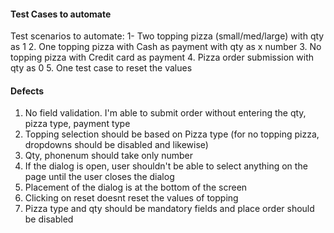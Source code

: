 #### Test Cases to automate
Test scenarios to automate:
1- Two topping pizza (small/med/large) with qty as 1
2. One topping pizza with Cash as payment with qty as x number
3. No topping pizza with Credit card as payment
4. Pizza order submission with qty as 0
5. One test case to reset the values

#### Defects
1. No field validation. I'm able to submit order without entering the qty, pizza type, payment type 
2. Topping selection should be based on Pizza type (for no topping pizza, dropdowns should be disabled and likewise)
3. Qty, phonenum should take only number
4. If the dialog is open, user shouldn't be able to select anything on the page until the user closes the dialog
5. Placement of the dialog is at the bottom of the screen
6. Clicking on reset doesnt reset the values of topping
7. Pizza type and qty should be mandatory fields and place order should be disabled 
  

